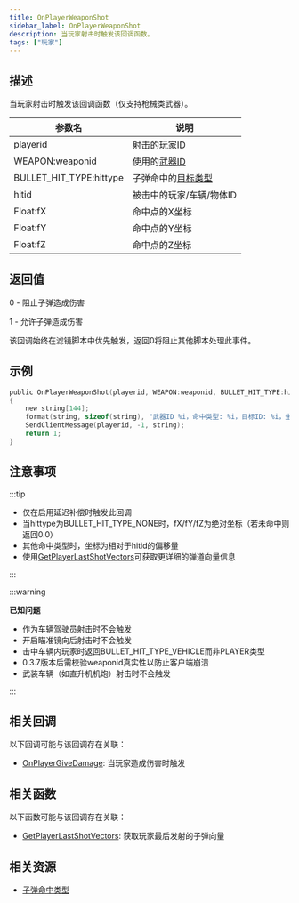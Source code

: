 ```yaml
---
title: OnPlayerWeaponShot
sidebar_label: OnPlayerWeaponShot
description: 当玩家射击时触发该回调函数。
tags: ["玩家"]
---
```


## 描述

当玩家射击时触发该回调函数（仅支持枪械类武器）。

| 参数名                  | 说明                                              |
| ----------------------- | ------------------------------------------------- |
| playerid                | 射击的玩家ID                                      |
| WEAPON:weaponid         | 使用的[武器ID](../resources/weaponids)            |
| BULLET_HIT_TYPE:hittype | 子弹命中的[目标类型](../resources/bullethittypes) |
| hitid                   | 被击中的玩家/车辆/物体ID                          |
| Float:fX                | 命中点的X坐标                                     |
| Float:fY                | 命中点的Y坐标                                     |
| Float:fZ                | 命中点的Z坐标                                     |

## 返回值

0 - 阻止子弹造成伤害

1 - 允许子弹造成伤害

该回调始终在滤镜脚本中优先触发，返回0将阻止其他脚本处理此事件。

## 示例

```c
public OnPlayerWeaponShot(playerid, WEAPON:weaponid, BULLET_HIT_TYPE:hittype, hitid, Float:fX, Float:fY, Float:fZ)
{
    new string[144];
    format(string, sizeof(string), "武器ID %i，命中类型: %i，目标ID: %i，坐标: %f, %f, %f", weaponid, hittype, hitid, fX, fY, fZ);
    SendClientMessage(playerid, -1, string);
    return 1;
}
```

## 注意事项

:::tip

- 仅在启用延迟补偿时触发此回调
- 当hittype为BULLET_HIT_TYPE_NONE时，fX/fY/fZ为绝对坐标（若未命中则返回0.0）
- 其他命中类型时，坐标为相对于hitid的偏移量
- 使用[GetPlayerLastShotVectors](../functions/GetPlayerLastShotVectors)可获取更详细的弹道向量信息

:::

:::warning

**已知问题**

- 作为车辆驾驶员射击时不会触发
- 开启瞄准镜向后射击时不会触发
- 击中车辆内玩家时返回BULLET_HIT_TYPE_VEHICLE而非PLAYER类型
- 0.3.7版本后需校验weaponid真实性以防止客户端崩溃
- 武装车辆（如直升机机炮）射击时不会触发

:::

## 相关回调

以下回调可能与该回调存在关联：

- [OnPlayerGiveDamage](OnPlayerGiveDamage): 当玩家造成伤害时触发

## 相关函数

以下函数可能与该回调存在关联：

- [GetPlayerLastShotVectors](../functions/GetPlayerLastShotVectors): 获取玩家最后发射的子弹向量

## 相关资源

- [子弹命中类型](../resources/bullethittypes)
